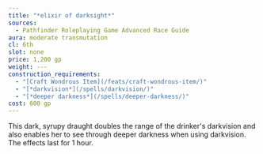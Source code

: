 ```yaml
---
title: "*elixir of darksight*"
sources:
  - Pathfinder Roleplaying Game Advanced Race Guide
aura: moderate transmutation
cl: 6th
slot: none
price: 1,200 gp
weight: ---
construction_requirements:
  - "[Craft Wondrous Item](/feats/craft-wondrous-item/)"
  - "[*darkvision*](/spells/darkvision/)"
  - "[*deeper darkness*](/spells/deeper-darkness/)"
cost: 600 gp
---
```


This dark, syrupy draught doubles the range of the drinker's darkvision and also enables her to see through deeper darkness when using darkvision. The effects last for 1 hour.

